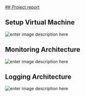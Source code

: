 [## Project report](http://docs.google.com/document/d/12cSDdIS0Dhlr0UdrnS2ztSb2kO_CuC30)

## Setup Virtual Machine
![enter image description here](https://res.cloudinary.com/dgiozc0lj/image/upload/v1719978018/sy7jrjdjwrlgvh9ckucu.jpg)

## Monitoring Architecture
![enter image description here](https://res.cloudinary.com/dgiozc0lj/image/upload/v1719978018/ilzdcj8tdnajj6p19him.jpg)

## Logging Architecture
![enter image description here](https://res.cloudinary.com/dgiozc0lj/image/upload/v1719978018/aveibai9qfho4e71ovei.jpg)



